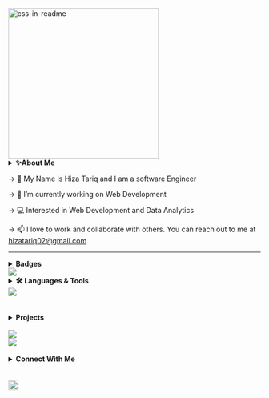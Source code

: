  <div align="left">
  <img src="hello.svg" width="300" height="300" alt="css-in-readme"></div>
	<details>
    <summary><b>✨About Me</b></summary><br/>
    Sample text
</details>

-> 👀 My Name is Hiza Tariq and I am a software Engineer

-> 🌱 I’m currently working on Web Development 

-> :computer: Interested in  Web Development and Data Analytics

-> 📫 I love to work and collaborate with others.
      You can reach out to me at hizatariq02@gmail.com
- ---------------------------------------------------------------------------------------------------------------------------------------------
<details>
	 <summary><b>Badges</b></summary><br/>
	</details>
	<code><img src="https://holopin.me/hizatariq"></code>
	
	
<details>
    <summary><b>🛠️ Languages & Tools</b></summary><br/>
    Sample text
</details>

<img src="https://github-readme-streak-stats.herokuapp.com/?user=hizatariq"/>
</br>																			</br>
</br>
<details>
    <summary><b>Projects</b></summary><br/>
    Sample text
</details>
</br>
<img src="https://github-readme-stats.vercel.app/api/pin/?username=hizatariq&repo=COVID-19-Screening-App"/>
</br>
<img src="https://github-readme-stats.vercel.app/api/pin/?username=hizatariq&repo=Mobile-Computing"/>
</br></br>
<details>
    <summary><b>Connect With Me</b></summary><br/>
    Sample text
</details>
</br> </br>
<a href="https://www.linkedin.com/in/hizatariq/">
    <img height="20" src="https://img.shields.io/badge/linkedin-%230077B5.svg?style=for-the-badge&logo=linkedin"/>
</a>
<!---
HizaTariq/HizaTariq is a ✨ special ✨ repository because its `README.md` (this file) appears on your GitHub profile.
You can click the Preview link to take a look at your changes.
--->
